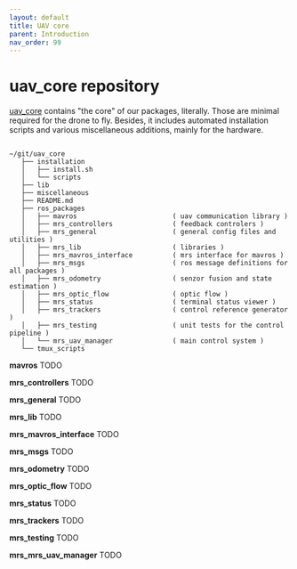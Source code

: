 ```yaml
---
layout: default
title: UAV core
parent: Introduction
nav_order: 99
---
```


# uav_core repository

[uav_core](uav_core) contains "the core" of our packages, literally.
Those are minimal required for the drone to fly.
Besides, it includes automated installation scripts and various miscellaneous additions, mainly for the hardware.

```

~/git/uav_core
   ├── installation
   │   ├── install.sh
   │   └── scripts 
   ├── lib
   ├── miscellaneous
   ├── README.md
   ├── ros_packages
   │   ├── mavros                        ( uav communication library )
   │   ├── mrs_controllers               ( feedback controlers )
   │   ├── mrs_general                   ( general config files and utilities )
   │   ├── mrs_lib                       ( libraries )
   │   ├── mrs_mavros_interface          ( mrs interface for mavros )
   │   ├── mrs_msgs                      ( ros message definitions for all packages )   
   │   ├── mrs_odometry                  ( senzor fusion and state estimation )
   │   ├── mrs_optic_flow                ( optic flow )
   │   ├── mrs_status                    ( terminal status viewer ) 
   │   ├── mrs_trackers                  ( control reference generator )
   │   ├── mrs_testing                   ( unit tests for the control pipeline )
   │   └── mrs_uav_manager               ( main control system )
   └── tmux_scripts

```

**mavros** TODO

**mrs_controllers** TODO

**mrs_general** TODO

**mrs_lib** TODO

**mrs_mavros_interface** TODO

**mrs_msgs** TODO

**mrs_odometry** TODO

**mrs_optic_flow** TODO

**mrs_status** TODO

**mrs_trackers** TODO

**mrs_testing** TODO

**mrs_mrs_uav_manager** TODO

